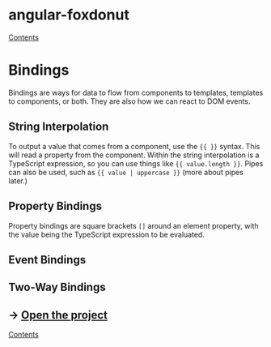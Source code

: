 # angular-foxdonut

[Contents](../README.md)

# Bindings

Bindings are ways for data to flow from components to templates, templates to components, or both.
They are also how we can react to DOM events.

## String Interpolation

To output a value that comes from a component, use the `{{ }}` syntax. This will read a property
from the component. Within the string interpolation is a TypeScript expression, so you can use
things like `{{ value.length }}`. Pipes can also be used, such as `{{ value | uppercase }}` (more
about pipes later.)

## Property Bindings

Property bindings are square brackets `[]` around an element property, with the value being the
TypeScript expression to be evaluated.

## Event Bindings

## Two-Way Bindings

## &rarr; [Open the project](https://stackblitz.com/github/foxdonut/angular-foxdonut/tree/bindings?file=src%2Fapp%2Fbindings%2Fbindings.component.ts)

[Contents](../README.md)
